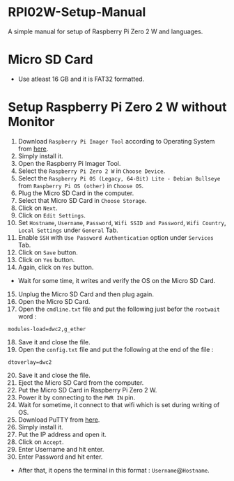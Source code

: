 # RPI02W-Setup-Manual
A simple manual for setup of Raspberry Pi Zero 2 W and languages.

# Micro SD Card
- Use atleast 16 GB and it is FAT32 formatted.

# Setup Raspberry Pi Zero 2 W without Monitor
1. Download `Raspberry Pi Imager Tool` according to Operating System from [here](https://www.raspberrypi.com/software/).
2. Simply install it.
3. Open the Raspberry Pi Imager Tool.
4. Select the `Raspberry Pi Zero 2 W` in `Choose Device`.
5. Select the `Raspberry Pi OS (Legacy, 64-Bit) Lite - Debian Bullseye` from `Raspberry Pi OS (other)` in `Choose OS`.
6. Plug the Micro SD Card in the computer.
7. Select that Micro SD Card in `Choose Storage`.
8. Click on `Next`.
9. Click on `Edit Settings`.
10. Set `Hostname`, `Username`, `Password`, `Wifi SSID and Password`, `Wifi Country`, `Local Settings` under `General` Tab.
11. Enable `SSH` with `Use Password Authentication` option under `Services` Tab.
12. Click on `Save` button.
13. Click on `Yes` button.
14. Again, click on `Yes` button.
- Wait for some time, it writes and verify the OS on the Micro SD Card.
15. Unplug the Micro SD Card and then plug again.
16. Open the Micro SD Card.
17. Open the `cmdline.txt` file and put the following just befor the `rootwait` word :
```
modules-load=dwc2,g_ether
```
18. Save it and close the file.
19. Open the `config.txt` file and put the following at the end of the file :
```
dtoverlay=dwc2
```
20. Save it and close the file.
21. Eject the Micro SD Card from the computer.
22. Put the Micro SD Card in Raspberry Pi Zero 2 W.
23. Power it by connecting to the `PWR IN` pin.
24. Wait for sometime, it connect to that wifi which is set during writing of OS.
25. Download PuTTY from [here](https://www.putty.org/).
26. Simply install it.
27. Put the IP address and open it.
28. Click on `Accept`.
29. Enter Username and hit enter.
30. Enter Password and hit enter.
- After that, it opens the terminal in this format : `Username`@`Hostname`.
